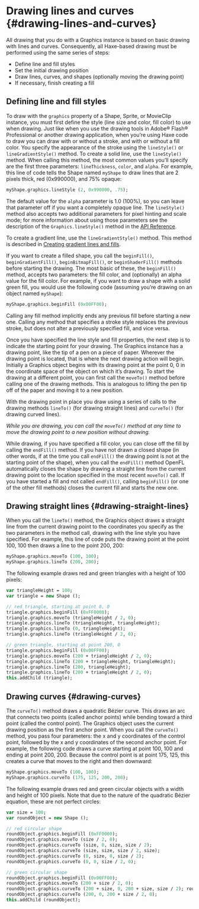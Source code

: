 # Drawing lines and curves {#drawing-lines-and-curves}

All drawing that you do with a Graphics instance is based on basic drawing with lines and curves. Consequently, all Haxe-based drawing must be performed using the same series of steps:

*   Define line and fill styles
*   Set the initial drawing position
*   Draw lines, curves, and shapes (optionally moving the drawing point)
*   If necessary, finish creating a fill

## Defining line and fill styles

To draw with the `graphics` property of a Shape, Sprite, or MovieClip instance, you must first define the style (line size and color, fill color) to use when drawing. Just like when you use the drawing tools in Adobe® Flash® Professional or another drawing application, when you’re using Haxe code to draw you can draw with or without a stroke, and with or without a fill color. You specify the appearance of the stroke using the `lineStyle()` or `lineGradientStyle()` method. To create a solid line, use the `lineStyle()` method. When calling this method, the most common values you’ll specify are the first three parameters: `lineThickness`, `color`, and `alpha`. For example, this line of code tells the Shape named `myShape` to draw lines that are 2 pixels thick, red (0x990000), and 75% opaque:

```haxe
myShape.graphics.lineStyle (2, 0x990000, .75);
```

The default value for the `alpha` parameter is 1.0 (100%), so you can leave that parameter off if you want a completely opaque line. The `lineStyle()` method also accepts two additional parameters for pixel hinting and scale mode; for more information about using those parameters see the description of the `Graphics.lineStyle()` method in the [API Reference](http://api.openfl.org/openfl/display/Graphics.html#lineStyle).

To create a gradient line, use the `lineGradientStyle()` method. This method is described in [Creating gradient lines and fills](creating-gradient-lines-and-fills.md).

If you want to create a filled shape, you call the `beginFill()`, `beginGradientFill()`, `beginBitmapFill()`, or `beginShaderFill()` methods before starting the drawing. The most basic of these, the `beginFill()` method, accepts two parameters: the fill color, and (optionally) an alpha value for the fill color. For example, if you want to draw a shape with a solid green fill, you would use the following code (assuming you’re drawing on an object named `myShape`):

```haxe
myShape.graphics.beginFill (0x00FF00);
```

Calling any fill method implicitly ends any previous fill before starting a new one. Calling any method that specifies a stroke style replaces the previous stroke, but does not alter a previously specified fill, and vice versa.

Once you have specified the line style and fill properties, the next step is to indicate the starting point for your drawing. The Graphics instance has a drawing point, like the tip of a pen on a piece of paper. Wherever the drawing point is located, that is where the next drawing action will begin. Initially a Graphics object begins with its drawing point at the point 0, 0 in the coordinate space of the object on which it’s drawing. To start the drawing at a different point, you can first call the `moveTo()` method before calling one of the drawing methods. This is analogous to lifting the pen tip off of the paper and moving it to a new position.

With the drawing point in place you draw using a series of calls to the drawing methods `lineTo()` (for drawing straight lines) and `curveTo()` (for drawing curved lines).

_While you are drawing, you can call the `moveTo()` method at any time to move the drawing point to a new position without drawing._

While drawing, if you have specified a fill color, you can close off the fill by calling the `endFill()` method. If you have not drawn a closed shape (in other words, if at the time you call `endFill()` the drawing point is not at the starting point of the shape), when you call the `endFill()` method OpenFL automatically closes the shape by drawing a straight line from the current drawing point to the location specified in the most recent `moveTo()` call. If you have started a fill and not called `endFill()`, calling `beginFill()` (or one of the other fill methods) closes the current fill and starts the new one.

## Drawing straight lines {#drawing-straight-lines}

When you call the `lineTo()` method, the Graphics object draws a straight line from the current drawing point to the coordinates you specify as the two parameters in the method call, drawing with the line style you have specified. For example, this line of code puts the drawing point at the point 100, 100 then draws a line to the point 200, 200:

```haxe
myShape.graphics.moveTo (100, 100);
myShape.graphics.lineTo (200, 200);
```

The following example draws red and green triangles with a height of 100 pixels:

```haxe
var triangleHeight = 100;
var triangle = new Shape ();

// red triangle, starting at point 0, 0
triangle.graphics.beginFill (0xFF0000);
triangle.graphics.moveTo (triangleHeight / 2, 0);
triangle.graphics.lineTo (triangleHeight, triangleHeight);
triangle.graphics.lineTo (0, triangleHeight);
triangle.graphics.lineTo (triangleHeight / 2, 0);

// green triangle, starting at point 200, 0
triangle.graphics.beginFill (0x00FF00);
triangle.graphics.moveTo (200 + triangleHeight / 2, 0);
triangle.graphics.lineTo (200 + triangleHeight, triangleHeight);
triangle.graphics.lineTo (200, triangleHeight);
triangle.graphics.lineTo (200 + triangleHeight / 2, 0);
this.addChild (triangle);
```

## Drawing curves {#drawing-curves}

The `curveTo()` method draws a quadratic Bézier curve. This draws an arc that connects two points (called anchor points) while bending toward a third point (called the control point). The Graphics object uses the current drawing position as the first anchor point. When you call the `curveTo()` method, you pass four parameters: the x and y coordinates of the control point, followed by the x and y coordinates of the second anchor point. For example, the following code draws a curve starting at point 100, 100 and ending at point 200, 200. Because the control point is at point 175, 125, this creates a curve that moves to the right and then downward:

```haxe
myShape.graphics.moveTo (100, 100);
myShape.graphics.curveTo (175, 125, 200, 200);
```

The following example draws red and green circular objects with a width and height of 100 pixels. Note that due to the nature of the quadratic Bézier equation, these are not perfect circles:

```haxe
var size = 100;
var roundObject = new Shape ();

// red circular shape
roundObject.graphics.beginFill (0xFF0000);
roundObject.graphics.moveTo (size / 2, 0);
roundObject.graphics.curveTo (size, 0, size, size / 2);
roundObject.graphics.curveTo (size, size, size / 2, size);
roundObject.graphics.curveTo (0, size, 0, size / 2);
roundObject.graphics.curveTo (0, 0, size / 2, 0);

// green circular shape
roundObject.graphics.beginFill (0x00FF00);
roundObject.graphics.moveTo (200 + size / 2, 0);
roundObject.graphics.curveTo (200 + size, 0, 200 + size, size / 2); roundObject.graphics.curveTo (200 + size, size, 200 + size / 2, size); roundObject.graphics.curveTo (200, size, 200, size / 2);
roundObject.graphics.curveTo (200, 0, 200 + size / 2, 0); 
this.addChild (roundObject);
```